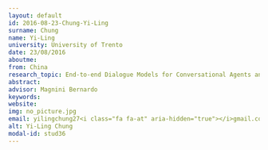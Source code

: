 ```yaml
---
layout: default 
id: 2016-08-23-Chung-Yi-Ling
surname: Chung
name: Yi-Ling
university: University of Trento
date: 23/08/2016
aboutme: 
from: China
research_topic: End-to-end Dialogue Models for Conversational Agents and ChatBots
abstract: 
advisor: Magnini Bernardo
keywords: 
website: 
img: no_picture.jpg
email: yilingchung27<i class="fa fa-at" aria-hidden="true"></i>gmail.com
alt: Yi-Ling Chung
modal-id: stud36
---
```

